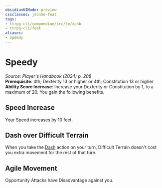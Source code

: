 ```yaml
---
obsidianUIMode: preview
cssclasses: json5e-feat
tags:
- ttrpg-cli/compendium/src/5e/xphb
- ttrpg-cli/feat
aliases:
- Speedy
---
```

# Speedy
*Source: Player's Handbook (2024) p. 208*  
**Prerequisite**: 4th; Dexterity 13 or higher or 4th; Constitution 13 or higher
**Ability Score Increase**: Increase your Dexterity or Constitution by 1, to a maximum of 20.
You gain the following benefits.

## Speed Increase

Your Speed increases by 10 feet.

## Dash over Difficult Terrain

When you take the [Dash](Інструменти%20ДМ/CLI/rules/actions.md#Dash) action on your turn, Difficult Terrain doesn't cost you extra movement for the rest of that turn.

## Agile Movement

Opportunity Attacks have Disadvantage against you.